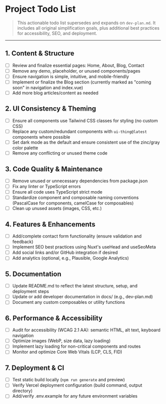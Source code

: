 # Project Todo List

> This actionable todo list supersedes and expands on `dev-plan.md`. It includes all original simplification goals, plus additional best practices for accessibility, SEO, and deployment.

---

## 1. Content & Structure
- [ ] Review and finalize essential pages: Home, About, Blog, Contact
- [ ] Remove any demo, placeholder, or unused components/pages
- [ ] Ensure navigation is simple, intuitive, and mobile-friendly
- [ ] Implement or finalize the Blog section (currently marked as "coming soon" in navigation and index.vue)
- [ ] Add more blog articles/content as needed

## 2. UI Consistency & Theming
- [ ] Ensure all components use Tailwind CSS classes for styling (no custom CSS)
- [ ] Replace any custom/redundant components with `ui-thing@latest` components where possible
- [ ] Set dark mode as the default and ensure consistent use of the zinc/gray color palette
- [ ] Remove any conflicting or unused theme code

## 3. Code Quality & Maintenance
- [ ] Remove unused or unnecessary dependencies from package.json
- [ ] Fix any linter or TypeScript errors
- [ ] Ensure all code uses TypeScript strict mode
- [ ] Standardize component and composable naming conventions (PascalCase for components, camelCase for composables)
- [ ] Clean up unused assets (images, CSS, etc.)

## 4. Features & Enhancements
- [ ] Add/complete contact form functionality (ensure validation and feedback)
- [ ] Implement SEO best practices using Nuxt's useHead and useSeoMeta
- [ ] Add social links and/or GitHub integration if desired
- [ ] Add analytics (optional, e.g., Plausible, Google Analytics)

## 5. Documentation
- [ ] Update README.md to reflect the latest structure, setup, and deployment steps
- [ ] Update or add developer documentation in docs/ (e.g., dev-plan.md)
- [ ] Document any custom composables or utility functions

## 6. Performance & Accessibility
- [ ] Audit for accessibility (WCAG 2.1 AA): semantic HTML, alt text, keyboard navigation
- [ ] Optimize images (WebP, size data, lazy loading)
- [ ] Implement lazy loading for non-critical components and routes
- [ ] Monitor and optimize Core Web Vitals (LCP, CLS, FID)

## 7. Deployment & CI
- [ ] Test static build locally (`npm run generate` and preview)
- [ ] Verify Vercel deployment configuration (build command, output directory)
- [ ] Add/verify .env.example for any future environment variables 